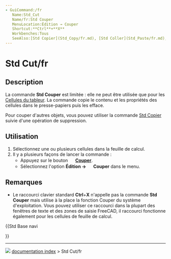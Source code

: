 ```yaml
---
- GuiCommand:/fr
   Name:Std_Cut
   Name/fr:Std Couper
   MenuLocation:Édition → Couper
   Shortcut:**Ctrl**+**X**
   Workbenches:Tous
   SeeAlso:[Std Copier](Std_Copy/fr.md), [Std Coller](Std_Paste/fr.md), [Std Dupliquer une sélection](Std_DuplicateSelection/fr.md)
---
```


# Std Cut/fr

## Description

La commande **Std Couper** est limitée : elle ne peut être utilisée que pour les [Cellules du tableur](Spreadsheet_Workbench/fr.md). La commande copie le contenu et les propriétés des cellules dans le presse-papiers puis les efface.

Pour couper d\'autres objets, vous pouvez utiliser la commande [Std Copier](Std_Copy/fr.md) suivie d\'une opération de suppression.



## Utilisation

1.  Sélectionnez une ou plusieurs cellules dans la feuille de calcul.
2.  Il y a plusieurs façons de lancer la commande :
    -   Appuyez sur le bouton **<img src="images/Std_Cut.svg" width=16px> [Couper](Std_Cut/fr.md)**.
    -   Sélectionnez l\'option **Édition → <img src="images/Std_Cut.svg" width=16px> Couper** dans le menu.



## Remarques

-   Le raccourci clavier standard **Ctrl**+**X** n\'appelle pas la commande **Std Couper** mais utilise à la place la fonction Couper du système d\'exploitation. Vous pouvez utiliser ce raccourci dans la plupart des fenêtres de texte et des zones de saisie FreeCAD, il raccourci fonctionne également pour les cellules de feuille de calcul.





{{Std Base navi

}}



---
![](images/Right_arrow.png) [documentation index](../README.md) > Std Cut/fr
